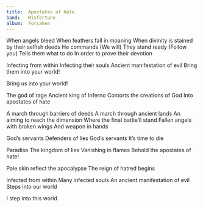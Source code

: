 ```yaml
---
title:  Apostates of Hate
band:   Misfortune
album:  Forsaken
---
```


When angels bleed
When feathers fall in moaning
When divinity is stained by their selfish deeds
He commands (We will)
They stand ready (Follow you)
Tells them what to do
In order to prove their devotion

Infecting from within
Infecting their souls
Ancient manifestation of evil
Bring them into your world!

Bring us into your world!

The god of rage
Ancient king of Inferno
Contorts the creations of God
Into apostates of hate

A march through barriers of deeds
A march through ancient lands
An aiming to reach the dimension
Where the final battle’ll stand
Fallen angels with broken wings
And weapon in hands

God’s servants
Defenders of lies
God’s servants
It’s time to die

Paradise
The kingdom of lies
Vanishing in flames
Behold the apostates of hate!

Pale skin reflect the apocalypse
The reign of hatred begins

Infected from within
Many infected souls
An ancient manifestation of evil
Steps into our world

I step into this world